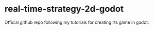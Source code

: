 # real-time-strategy-2d-godot
Official github repo following my tutorials for creating rts game in godot.
